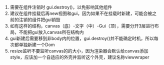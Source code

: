 # 
1. 需要在组件注销时 gui.destroy()，以免影响其他组件
2. 建议在组件挂载后再new视图和gui，因为如果不在挂载时新建，可能会被之前的注销的组件把gui销毁
3. 如有这样的结构，canvas（底）-文字（中）-Gui（顶），需要分开3层进行布局，不能把gui放入canvas所在结构内
4. gui新建后需要移到非body内的位置，gui.destroy()并不能确定时机，所以每次都单独新建一个Dom
5. resize监听不要监听canvas的的大小，因为渲染器会默认给canvas添加style，应该加一个自适应的外壳并监听这个外壳，建议名称viewwraper
